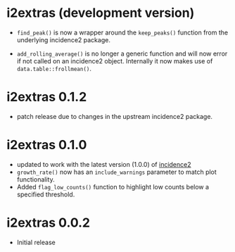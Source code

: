 # i2extras (development version)

* `find_peak()` is now a wrapper around the `keep_peaks()` function from 
  the underlying incidence2 package.

* `add_rolling_average()` is no longer a generic function and will now error
  if not called on an incidence2 object. Internally it now makes use of
  `data.table::frollmean()`.

# i2extras 0.1.2

* patch release due to changes in the upstream incidence2 package.

# i2extras 0.1.0

* updated to work with the latest version (1.0.0) of
[incidence2](https://CRAN.R-project.org/package=incidence2)
* `growth_rate()` now has an `include_warnings` parameter to match plot
functionality.
* Added `flag_low_counts()` function to highlight low counts below a specified
threshold.

# i2extras 0.0.2

* Initial release
